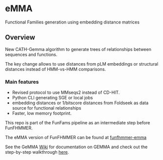 # eMMA
Functional Families generation using embedding distance matrices

Overview
---------

New CATH-Gemma algorithm to generate trees of relationships between sequences and functions.

The key change allows to use distances from pLM embeddings or structural distances instead of HMM-vs-HMM comparisons. 

### Main features

- Revised protocol to use MMseqs2 instead of CD-HIT. 
- Python CLI generating SGE or local jobs
- embedding distances or 1/bitscore distances from Foldseek as data source for functional relationships
- Faster, low memory footprint. 

This repo is part of the FunFams pipeline as an intermediate step before FunFHMMER. 

The eMMA version of FunFHMMER can be found at [funfhmmer-emma](https://github.com/UCL/cath-funfhmmer/tree/funfhmmer-emma)

See the GeMMA [Wiki](https://github.com/UCL/cath-gemma/wiki) for documentation on GEMMA and check out the step-by-step walkthrough [here](https://github.com/bordin89/eMMA/blob/main/step-by-step-walkthrough.md).

